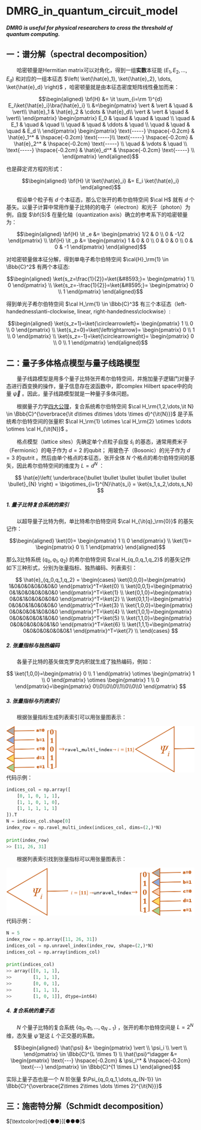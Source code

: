 # DMRG_in_quantum_circuit_model  

***DMRG is useful for physical researchers to cross the threshold of quantum computing.***   


## 一：谱分解（spectral decomposition） 
&emsp;&emsp;哈密顿量是Hermitian matrix可以对角化，得到一组**实数**本征能 $\left( E_1 , E_2 , \dots , E_d \right)$ 和对应的一组本征态 $\left( \ket{\hat{e}_1}, \ket{\hat{e}_2}, \dots, \ket{\hat{e}_d}  \right)$ ，哈密顿量就是由本征态密度矩阵线性叠加而来：  

$$\begin{aligned}
\bf{H} &= \it \sum_{i=\rm 1}^{d} E_i\ket{\hat{e}_i}\bra{\hat{e}_i} \\
&=\begin{pmatrix} 
\vert & \vert & \quad & \vert\\ 
\hat{e}_1 & \hat{e}_2 & \cdots & \hat{e}_d\\
\vert & \vert & \quad & \vert\\ 
\end{pmatrix}
\begin{pmatrix} 
E_0 & \quad & \quad & \quad \\ 
\quad & E_1 & \quad & \quad \\
\quad & \quad & \ddots & \quad \\ 
\quad & \quad & \quad & E_d \\ 
\end{pmatrix}
\begin{pmatrix} 
\text{-----} \hspace{-0.2cm} & \hat{e}_1^* & \hspace{-0.2cm} \text{-----}\\
\text{-----} \hspace{-0.2cm} & \hat{e}_2^* & \hspace{-0.2cm} \text{-----} \\
\quad & \vdots & \quad \\ 
\text{-----} \hspace{-0.2cm} & \hat{e}_d^* & \hspace{-0.2cm} \text{-----} \\
\end{pmatrix}
\end{aligned}$$  

也是薛定谔方程的形式：

$$\begin{aligned}
\bf{H} \it \ket{\hat{e}_i} &= E_i \ket{\hat{e}_i} 
\end{aligned}$$

&emsp;&emsp;假设单个粒子有 $d$ 个本征态，那么它张开的希尔伯特空间 $\cal H$ 就有 $d$ 个基矢。以量子计算中常用作量子比特的的电子（electron）和光子（photon）为例，自旋 $\bf{S}$ 在量化轴（quantization axis）确立的参考系下的哈密顿量为：  

$$\begin{aligned}
\bf{H} \it _e &= 
\begin{pmatrix} 
1/2 & 0 \\ 
0 & -1/2 
\end{pmatrix} \\
\bf{H} \it _p &= 
\begin{pmatrix} 
1 & 0 & 0 \\ 
0 & 0 & 0 \\ 
0 & 0 & -1 
\end{pmatrix}
\end{aligned}$$  

对哈密顿量做本征分解，得到单电子希尔伯特空间 $\cal{H}_\rm{1} \in \Bbb{C}^2$ 有两个本征态:  

$$\begin{aligned}
\ket{s_z=\frac{1}{2}}=\ket{&#8593;}=
\begin{pmatrix} 
1 \\ 
0 
\end{pmatrix}  \\
\ket{s_z=-\frac{1}{2}}=\ket{&#8595;}=
\begin{pmatrix} 
0 \\ 
1 
\end{pmatrix}
\end{aligned}$$  

得到单光子希尔伯特空间 $\cal H_\rm{1} \in \Bbb{C}^3$ 有三个本征态（left-handedness\anti-clockwise, linear, right-handedness\clockwise）:

$$\begin{aligned}
\ket{s_z=1}=\ket{\circlearrowleft}=
\begin{pmatrix} 
1 \\ 
0 \\ 
0 
\end{pmatrix} \\
\ket{s_z=0}=\ket{\leftrightarrow}=
\begin{pmatrix}  
0 \\ 
1 \\ 
0 
\end{pmatrix} \\
\ket{s_z=-1}=\ket{\circlearrowright}=
\begin{pmatrix} 
0 \\ 
0 \\ 
1 
\end{pmatrix}
\end{aligned}$$  



## 二：量子多体格点模型与量子线路模型  

&emsp;&emsp;量子线路模型是用多个量子比特张开希尔伯特空间，并施加量子逻辑门对量子态进行酉变换的操作，量子信息存在波函数中，即complex Hilbert space中的向量 $\vec{\psi}$ 。因此，量子线路模型就是一种量子多体问题。   

&emsp;&emsp;根据量子力学[四大公理](https://journals.aps.org/prl/abstract/10.1103/PhysRevLett.126.110402)，复合系统希尔伯特空间 $\cal H_\rm{1,2,\dots,\it N} \in \Bbb{C}^{\overbrace{\it d\times d\times \dots \times d}^{\it{N}}}$ 是子系统希尔伯特空间的张量积 $\cal H_\rm{1} \otimes \cal H_\rm{2} \otimes \cdots \otimes \cal H_{\it{N}}$ 。  

&emsp;&emsp;格点模型（lattice sites）先确定单个点粒子自旋 $\hat s_i$ 的基态，通常用费米子（Fermionic）的电子作为 $d=2$ 的qubit； 用玻色子（Bosonic）的光子作为 $d=3$ 的qutrit 。然后由单个格点的本征态，张开全体 $N$ 个格点的希尔伯特空间的基矢，因此希尔伯特空间的维度为 $L=d^N$ ：    

$$
\hat{e}\left( 
\underbrace{\bullet \bullet \bullet \bullet \bullet \bullet \bullet}_{N} 
\right) = 
\bigotimes_{i=1}^{N}\hat{s_i} = \ket{s_1,s_2,\dots,s_N}
$$

##### 1. 量子比特复合系统的索引

&emsp;&emsp;以超导量子比特为例，单比特希尔伯特空间 $\cal H_{\it{q}_\rm{0}}$ 的基矢记作：  

$$\begin{aligned}
\ket{0}=
\begin{pmatrix} 
1 \\ 
0 
\end{pmatrix}  \\
\ket{1}=
\begin{pmatrix} 
0 \\ 
1 
\end{pmatrix}
\end{aligned}$$  

那么3比特系统 $\left( q_0,q_1,q_2 \right)$ 的希尔伯特空间 $\cal H_{q_0,q_1,q_2}$ 的基矢记作如下三种形式，分别为张量指标、独热编码、列表索引：  

$$
\hat{e}_{q_0,q_1,q_2} = 
\begin{cases} 
\ket{0,0,0}=\begin{pmatrix} 1&0&0&0&0&0&0&0 \end{pmatrix}^T=\ket{0} \\ 
\ket{0,0,1}=\begin{pmatrix} 0&1&0&0&0&0&0&0 \end{pmatrix}^T=\ket{1} \\
\ket{0,1,0}=\begin{pmatrix} 0&0&1&0&0&0&0&0 \end{pmatrix}^T=\ket{2} \\
\ket{0,1,1}=\begin{pmatrix} 0&0&0&1&0&0&0&0 \end{pmatrix}^T=\ket{3} \\ 
\ket{1,0,0}=\begin{pmatrix} 0&0&0&0&1&0&0&0 \end{pmatrix}^T=\ket{4} \\ 
\ket{1,0,1}=\begin{pmatrix} 0&0&0&0&0&1&0&0 \end{pmatrix}^T=\ket{5} \\
\ket{1,1,0}=\begin{pmatrix} 0&0&0&0&0&0&1&0 \end{pmatrix}^T=\ket{6} \\
\ket{1,1,1}=\begin{pmatrix} 0&0&0&0&0&0&0&1 \end{pmatrix}^T=\ket{7} \\ 
\end{cases}
$$

##### 2. 张量指标与独热编码  
&emsp;&emsp;各量子比特的基矢做克罗克内积就生成了独热编码，例如：  

$$
\ket{1,0,0}=\begin{pmatrix} 0 \\ 1 \end{pmatrix} \otimes \begin{pmatrix} 1 \\ 0 \end{pmatrix} \otimes \begin{pmatrix} 1 \\ 0 \end{pmatrix}=\begin{pmatrix} 0\\0\\0\\0\\1\\0\\0\\0 \end{pmatrix}
$$

##### 3. 张量指标与列表索引  
&emsp;&emsp;根据张量指标生成列表索引可以用张量图表示：  

![ravel](pic/index2basis.png)  
代码示例：   
```python
indices_col = np.array([
    [0, 1, 0, 1, 1],
    [1, 1, 0, 1, 0],
    [1, 1, 1, 1, 1]
]).T
N = indices_col.shape[0]
index_row = np.ravel_multi_index(indices_col, dims=(2,)*N)

print(index_row)
>> [11, 26, 31]
```
&emsp;&emsp;根据列表索引找到张量指标可以用张量图表示：  

![unravel](pic/basis2indices.png)  
代码示例： 
```python
N = 5
index_row = np.array([11, 26, 31])
indices_col = np.unravel_index(index_row, shape=(2,)*N)
indices_col = np.array(indices_col)

print(indices_col)
>> array([[0, 1, 1],
>>        [1, 1, 1],
>>        [0, 0, 1],
>>        [1, 1, 1],
>>        [1, 0, 1]], dtype=int64)
```

##### 4. 复合系统的量子态   

&emsp;&emsp;$N$ 个量子比特的复合系统 $\left\{ q_0,q_1,\dots,q_{N-1} \right\}$ ，张开的希尔伯特空间是 $L=2^N$ 维，态矢量 $\hat{\psi}$ 是这 $L$ 个正交基的系数。  

$$\begin{aligned}
\hat{\psi} &= \begin{pmatrix} \vert \\ \psi_i \\ \vert \\ \end{pmatrix} \in \Bbb{C}^{L \times 1} \\ 
\hat{\psi}^\dagger &= \begin{pmatrix} \text{---} \hspace{-0.2cm} & \psi_i^* & \hspace{-0.2cm} \text{---} \end{pmatrix} \in \Bbb{C}^{1 \times L} 
\end{aligned}$$   

实际上量子态也是一个 $N$ 阶张量 $\Psi_{q_0,q_1,\dots,q_{N-1}} \in \Bbb{C}^{\overbrace{2\times 2\times \dots \times 2}^{\it{N}}}$



## 三：施密特分解（Schmidt decomposition） 

$[\textcolor{red}{●●}][●●●]$  

